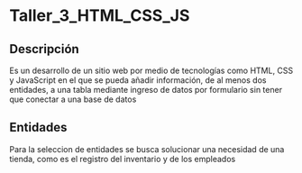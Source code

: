 # Taller_3_HTML_CSS_JS
## Descripción

Es un desarrollo de un sitio web por medio de tecnologías como HTML, CSS y JavaScript en el que se pueda añadir información, de al menos dos entidades, a una tabla mediante ingreso de datos por formulario sin tener que conectar a una base de datos

## Entidades
Para la seleccion de entidades se busca solucionar una necesidad de una tienda, como es el registro del inventario y de los empleados
